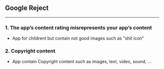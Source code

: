 
## Google Reject

------------------------------------------------------------

### 1. The app’s content rating misrepresents your app’s content

* App for childrent but contain not good images such as "shit icon"

### 2. Copyright content

* App contain Copyright content such as images, text, video, sound, ...






